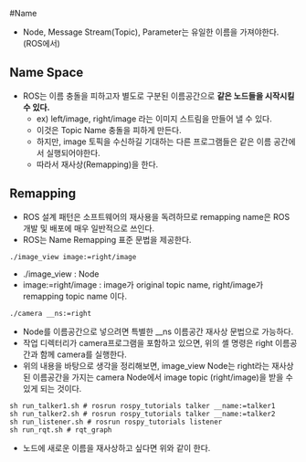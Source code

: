 #Name
- Node, Message Stream(Topic), Parameter는 유일한 이름을 가져야한다. (ROS에서)
## Name Space
- ROS는 이름 충돌을 피하고자 별도로 구분된 이름공간으로 **같은 노드들을 시작시킬 수 있다.**
  - ex) left/image, right/image 라는 이미지 스트림을 만들어 낼 수 있다.
  - 이것은 Topic Name 충돌을 피하게 만든다.
  - 하지만, image 토픽을 수신하길 기대하는 다른 프로그램들은 같은 이름 공간에서 실행되어야한다.
  - 따라서 재사상(Remapping)을 한다.
## Remapping
- ROS 설계 패턴은 소프트웨어의 재사용을 독려하므로 remapping name은 ROS 개발 및 배포에 매우 일반적으로 쓰인다.
- ROS는 Name Remapping 표준 문법을 제공한다.
```shell
./image_view image:=right/image
```
- ./image\_view : Node
- image:=right/image : image가 original topic name, right/image가 remapping topic name 이다.
```shell
./camera __ns:=right
```
- Node를 이름공간으로 넣으려면 특별한 \_\_ns 이름공간 재사상 문법으로 가능하다.
- 작업 디렉터리가 camera프로그램을 포함하고 있으면, 위의 셸 명령은 right 이름공간과 함께 camera를 실행한다.
- 위의 내용을 바탕으로 생각을 정리해보면, image\_view Node는 right라는 재사상된 이름공간을 가지는 camera Node에서 image topic (right/image)을 받을 수 있게 되는 것이다.
```shell
sh run_talker1.sh # rosrun rospy_tutorials talker __name:=talker1
sh run_talker2.sh # rosrun rospy_tutorials talker __name:=talker2
sh run_listener.sh # rosrun rospy_tutorials listener
sh run_rqt.sh # rqt_graph
```
- 노드에 새로운 이름을 재사상하고 싶다면 위와 같이 한다.
